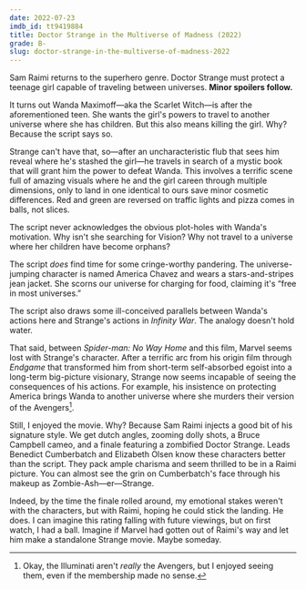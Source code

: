 ```yaml
---
date: 2022-07-23
imdb_id: tt9419884
title: Doctor Strange in the Multiverse of Madness (2022)
grade: B-
slug: doctor-strange-in-the-multiverse-of-madness-2022
---
```


Sam Raimi returns to the superhero genre. Doctor Strange must protect a teenage girl capable of traveling between universes. **Minor spoilers follow.**

<!-- end -->

It turns out Wanda Maximoff—aka the Scarlet Witch—is after the aforementioned teen. She wants the girl's powers to travel to another universe where she has children. But this also means killing the girl. Why? Because the script says so.

Strange can't have that, so—after an uncharacteristic flub that sees him reveal where he's stashed the girl—he travels in search of a mystic book that will grant him the power to defeat Wanda. This involves a terrific scene full of amazing visuals where he and the girl careen through multiple dimensions, only to land in one identical to ours save minor cosmetic differences. Red and green are reversed on traffic lights and pizza comes in balls, not slices.

The script never acknowledges the obvious plot-holes with Wanda's motivation. Why isn't she searching for Vision? Why not travel to a universe where her children have become orphans?

The script _does_ find time for some cringe-worthy pandering. The universe-jumping character is named America Chavez and wears a stars-and-stripes jean jacket. She scorns our universe for charging for food, claiming it's “free in most universes.”

The script also draws some ill-conceived parallels between Wanda's actions here and Strange's actions in <span data-imdb-id="tt4154756">_Infinity War_</span>. The analogy doesn't hold water.

That said, between <span data-imdb-id="tt10872600">_Spider-man: No Way Home_</span> and this film, Marvel seems lost with Strange's character. After a terrific arc from his origin film through <span data-imdb-id="tt4154796">_Endgame_</span> that transformed him from short-term self-absorbed egoist into a long-term big-picture visionary, Strange now seems incapable of seeing the consequences of his actions. For example, his insistence on protecting America brings Wanda to another universe where she murders their version of the Avengers[^1].

Still, I enjoyed the movie. Why? Because Sam Raimi injects a good bit of his signature style. We get dutch angles, zooming dolly shots, a Bruce Campbell cameo, and a finale featuring a zombified Doctor Strange. Leads Benedict Cumberbatch and Elizabeth Olsen know these characters better than the script. They pack ample charisma and seem thrilled to be in a Raimi picture. You can almost see the grin on Cumberbatch's face through his makeup as Zombie-Ash—er—Strange.

Indeed, by the time the finale rolled around, my emotional stakes weren't with the characters, but with Raimi, hoping he could stick the landing. He does. I can imagine this rating falling with future viewings, but on first watch, I had a ball. Imagine if Marvel had gotten out of Raimi's way and let him make a standalone Strange movie. Maybe someday.

[^1]: Okay, the Illuminati aren't _really_ the Avengers, but I enjoyed seeing them, even if the membership made no sense.